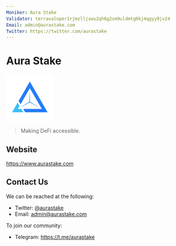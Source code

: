 ```yaml
---
Moniker: Aura Stake
Validator: terravaloper1rjmzlljxwu2qh6g2sm9uldmtg0kj4qgyy9jx24
Email: admin@aurastake.com
Twitter: https://twitter.com/aurastake
---
```


# Aura Stake

![Aura Stake](aurastake.png)

> Making DeFi accessible.

## Website

https://www.aurastake.com

## Contact Us

We can be reached at the following:

- Twitter: [@aurastake](https://twitter.com/aurastake)
- Email: admin@aurastake.com

To join our community:

- Telegram: https://t.me/aurastake
